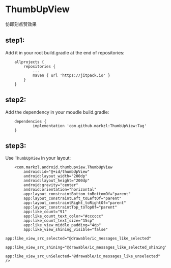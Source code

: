 # ThumbUpView
仿即刻点赞效果
## step1:
Add it in your root build.gradle at the end of repositories:
```
	allprojects {
		repositories {
			...
			maven { url 'https://jitpack.io' }
		}
	}
```
## step2:
Add the dependency in your moudle build.gradle:
```
	dependencies {
	        implementation 'com.github.markzl:ThumbUpView:Tag'
	}
```
## step3:
Use `ThumbUpView` in your layout:
```
    <com.markzl.android.thumbupview.ThumbUpView
        android:id="@+id/thumbUpView"
        android:layout_width="200dp"
        android:layout_height="200dp"
        android:gravity="center"
        android:orientation="horizontal"
        app:layout_constraintBottom_toBottomOf="parent"
        app:layout_constraintLeft_toLeftOf="parent"
        app:layout_constraintRight_toRightOf="parent"
        app:layout_constraintTop_toTopOf="parent"
        app:like_count="91"
        app:like_count_text_color="#cccccc"
        app:like_count_text_size="15sp"
        app:like_view_middle_padding="4dp"
        app:like_view_shining_visible="false"
        app:like_view_src_selected="@drawable/ic_messages_like_selected"
        app:like_view_src_shining="@drawable/ic_messages_like_selected_shining"
        app:like_view_src_unSelected="@drawable/ic_messages_like_unselected" />
```
